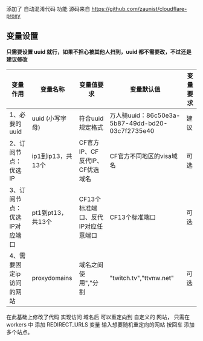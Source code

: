 添加了 自动混淆代码 功能
源码来自 https://github.com/zaunist/cloudflare-proxy

## 变量设置

**只需要设置 uuid 就行，如果不担心被其他人扫到，uuid 都不需要改，不过还是建议修改**

| 变量作用 | 变量名称 | 变量值要求 | 变量默认值 | 变量要求 |
|---------|----------|------------|------------|----------|
| 1、必要的uuid | uuid (小写字母) | 符合uuid规定格式 | 万人骑uuid：86c50e3a-5b87-49dd-bd20-03c7f2735e40 | 建议 |
| 2、订阅节点：优选IP | ip1到ip13，共13个 | CF官方IP、CF反代IP、CF优选域名 | CF官方不同地区的visa域名 | 可选 |
| 3、订阅节点：优选IP对应端口 | pt1到pt13，共13个 | CF13个标准端口、反代IP对应任意端口 | CF13个标准端口 | 可选 |
| 4、需要固定ip访问的网站 | proxydomains | 域名之间使用","分割 | "twitch.tv","ttvnw.net" | 可选 |

在此基础上修改了代码  实现访问 域名后 可以重定向到 自定义的 网站，
只需在workers 中 添加 REDIRECT_URLS 变量 输入想要随机重定向的网站 按回车 添加多个站点。
